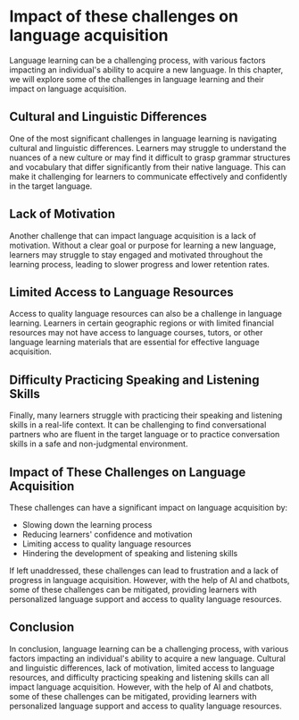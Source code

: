 Impact of these challenges on language acquisition
==============================================================================================

Language learning can be a challenging process, with various factors impacting an individual's ability to acquire a new language. In this chapter, we will explore some of the challenges in language learning and their impact on language acquisition.

Cultural and Linguistic Differences
-----------------------------------

One of the most significant challenges in language learning is navigating cultural and linguistic differences. Learners may struggle to understand the nuances of a new culture or may find it difficult to grasp grammar structures and vocabulary that differ significantly from their native language. This can make it challenging for learners to communicate effectively and confidently in the target language.

Lack of Motivation
------------------

Another challenge that can impact language acquisition is a lack of motivation. Without a clear goal or purpose for learning a new language, learners may struggle to stay engaged and motivated throughout the learning process, leading to slower progress and lower retention rates.

Limited Access to Language Resources
------------------------------------

Access to quality language resources can also be a challenge in language learning. Learners in certain geographic regions or with limited financial resources may not have access to language courses, tutors, or other language learning materials that are essential for effective language acquisition.

Difficulty Practicing Speaking and Listening Skills
---------------------------------------------------

Finally, many learners struggle with practicing their speaking and listening skills in a real-life context. It can be challenging to find conversational partners who are fluent in the target language or to practice conversation skills in a safe and non-judgmental environment.

Impact of These Challenges on Language Acquisition
--------------------------------------------------

These challenges can have a significant impact on language acquisition by:

* Slowing down the learning process
* Reducing learners' confidence and motivation
* Limiting access to quality language resources
* Hindering the development of speaking and listening skills

If left unaddressed, these challenges can lead to frustration and a lack of progress in language acquisition. However, with the help of AI and chatbots, some of these challenges can be mitigated, providing learners with personalized language support and access to quality language resources.

Conclusion
----------

In conclusion, language learning can be a challenging process, with various factors impacting an individual's ability to acquire a new language. Cultural and linguistic differences, lack of motivation, limited access to language resources, and difficulty practicing speaking and listening skills can all impact language acquisition. However, with the help of AI and chatbots, some of these challenges can be mitigated, providing learners with personalized language support and access to quality language resources.
